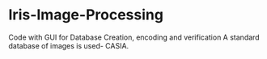 # Iris-Image-Processing
Code with GUI for Database Creation, encoding and verification 
A standard database of images is used- CASIA.


 
  
 

 
